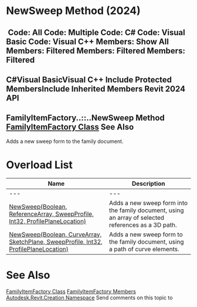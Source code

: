 # NewSweep Method (2024)

﻿
 Code: All Code: Multiple Code: C# Code: Visual Basic Code: Visual C++  Members: Show All Members: Filtered Members: Filtered Members: Filtered   
---  
C#Visual BasicVisual C++
Include Protected MembersInclude Inherited Members
Revit 2024 API  
---  
FamilyItemFactory..::..NewSweep Method   
[FamilyItemFactory Class](a7622967-1381-c17f-ed04-1ebe40da0440.md "FamilyItemFactory Class") See Also  
---  
Adds a new sweep form to the family document.
# Overload List
| Name | Description |
| --- | --- |
| --- | --- | --- |
| [NewSweep(Boolean, ReferenceArray, SweepProfile, Int32, ProfilePlaneLocation)](4f1527ca-5b2b-633c-c3b6-ff863340ab51.md "NewSweep Method \(Boolean, ReferenceArray, SweepProfile, Int32, ProfilePlaneLocation\)") | Adds a new sweep form into the family document, using an array of selected references as a 3D path. |
| [NewSweep(Boolean, CurveArray, SketchPlane, SweepProfile, Int32, ProfilePlaneLocation)](66fbaa58-1394-df12-7b50-f0ef50b2be44.md "NewSweep Method \(Boolean, CurveArray, SketchPlane, SweepProfile, Int32, ProfilePlaneLocation\)") | Adds a new sweep form to the family document, using a path of curve elements. |

# See Also
[FamilyItemFactory Class](a7622967-1381-c17f-ed04-1ebe40da0440.md "FamilyItemFactory Class")
[FamilyItemFactory Members](6f7fdc5e-c44c-4543-16c8-131042290fad.md "FamilyItemFactory Members")
[Autodesk.Revit.Creation Namespace](ded320da-058a-4edd-0418-0582389559a7.md "Autodesk.Revit.Creation Namespace")
Send comments on this topic to 